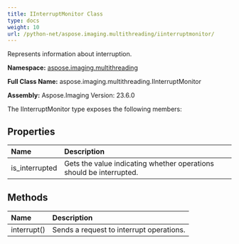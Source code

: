 ```yaml
---
title: IInterruptMonitor Class
type: docs
weight: 10
url: /python-net/aspose.imaging.multithreading/iinterruptmonitor/
---
```


Represents information about interruption.

**Namespace:** [aspose.imaging.multithreading](/imaging/python-net/aspose.imaging.multithreading/)

**Full Class Name:** aspose.imaging.multithreading.IInterruptMonitor

**Assembly:**  Aspose.Imaging Version: 23.6.0

The IInterruptMonitor type exposes the following members:
## **Properties**
|**Name**|**Description**|
| :- | :- |
|is_interrupted|Gets the value indicating whether operations should be interrupted.|
## **Methods**
|**Name**|**Description**|
| :- | :- |
|interrupt()|Sends a request to interrupt operations.|
